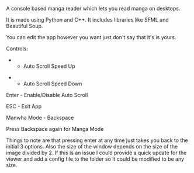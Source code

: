 A console based manga reader which lets you read manga on desktops.

It is made using Python and C++. It includes libraries like SFML and Beautiful Soup.

You can edit the app however you want just don't say that it's is yours.

Controls:

+ - Auto Scroll Speed Up

- - Auto Scroll Speed Down

Enter - Enable/Disable Auto Scroll

ESC - Exit App

Manwha Mode - Backspace

Press Backspace again for Manga Mode

Things to note are that pressing enter at any time just takes you back to the initial 3 options. Also the size of the window depends on the size of the image divided by 2. If this is an issue I could provide a quick update for the viewer and add a config file to the folder so it could be modified to be any size.
